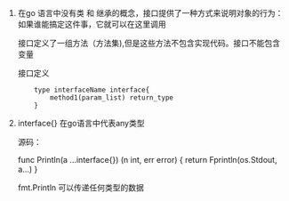 1.  在go 语言中没有类 和 继承的概念，接口提供了一种方式来说明对象的行为： 如果谁能搞定这件事，它就可以在这里调用

    接口定义了一组方法（方法集),但是这些方法不包含实现代码。接口不能包含变量

    接口定义

            type interfaceName interface{
                method1(param_list) return_type
            }

2. interface{} 在go语言中代表any类型

   源码：

      func Println(a ...interface{}) (n int, err error) {
            return Fprintln(os.Stdout, a...)
      }

      fmt.Println 可以传递任何类型的数据